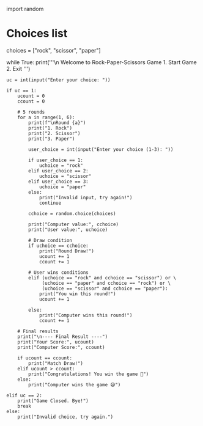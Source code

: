 import random

# Choices list
choices = ["rock", "scissor", "paper"]

while True:
    print('''\n
    Welcome to Rock-Paper-Scissors Game
    1. Start Game
    2. Exit
    ''')
    
    uc = int(input("Enter your choice: "))
    
    if uc == 1:
        ucount = 0
        ccount = 0

        # 5 rounds
        for a in range(1, 6):
            print(f"\nRound {a}")
            print("1. Rock")
            print("2. Scissor")
            print("3. Paper")
            
            user_choice = int(input("Enter your choice (1-3): "))
            
            if user_choice == 1:
                uchoice = "rock"
            elif user_choice == 2:
                uchoice = "scissor"
            elif user_choice == 3:
                uchoice = "paper"
            else:
                print("Invalid input, try again!")
                continue

            cchoice = random.choice(choices)

            print("Computer value:", cchoice)
            print("User value:", uchoice)

            # Draw condition
            if uchoice == cchoice:
                print("Round Draw!")
                ucount += 1
                ccount += 1

            # User wins conditions
            elif (uchoice == "rock" and cchoice == "scissor") or \
                 (uchoice == "paper" and cchoice == "rock") or \
                 (uchoice == "scissor" and cchoice == "paper"):
                print("You win this round!")
                ucount += 1

            else:
                print("Computer wins this round!")
                ccount += 1

        # Final results
        print("\n---- Final Result ----")
        print("Your Score:", ucount)
        print("Computer Score:", ccount)

        if ucount == ccount:
            print("Match Draw!")
        elif ucount > ccount:
            print("Congratulations! You win the game 🎉")
        else:
            print("Computer wins the game 😅")

    elif uc == 2:
        print("Game Closed. Bye!")
        break
    else:
        print("Invalid choice, try again.")
